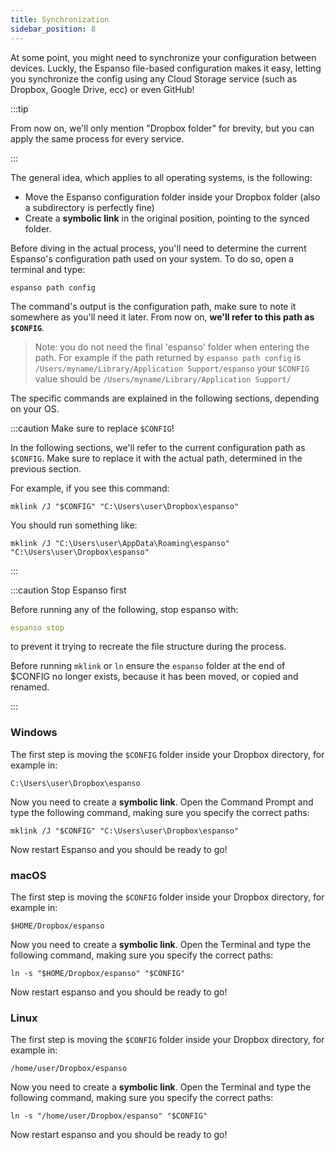 ```yaml
---
title: Synchronization
sidebar_position: 8
---
```


At some point, you might need to synchronize your configuration between devices. 
Luckly, the Espanso file-based configuration makes it easy,
letting you synchronize the config using any Cloud Storage service 
(such as Dropbox, Google Drive, ecc) or even GitHub!

:::tip

From now on, we'll only mention "Dropbox folder" for brevity, but you can apply the same process for every service.

:::

The general idea, which applies to all operating systems, is the following:

* Move the Espanso configuration folder inside your Dropbox folder (also a subdirectory is perfectly fine)
* Create a **symbolic link** in the original position, pointing to the synced folder.

Before diving in the actual process, you'll need to determine the current Espanso's configuration path
used on your system.
To do so, open a terminal and type:

```
espanso path config
```

The command's output is the configuration path, make sure to note it somewhere as you'll need it later.
From now on, **we'll refer to this path as `$CONFIG`**.

> Note: you do not need the final 'espanso' folder when entering the path. For example if the path returned by `espanso path config` is `/Users/myname/Library/Application Support/espanso` your `$CONFIG` value should be `/Users/myname/Library/Application Support/`

The specific commands are explained in the following sections, depending on your OS.

:::caution Make sure to replace `$CONFIG`!

In the following sections, we'll refer to the current configuration path as `$CONFIG`.
Make sure to replace it with the actual path, determined in the previous section.

For example, if you see this command:

```
mklink /J "$CONFIG" "C:\Users\user\Dropbox\espanso"
```

You should run something like:

```
mklink /J "C:\Users\user\AppData\Roaming\espanso" "C:\Users\user\Dropbox\espanso"
```

:::

:::caution Stop Espanso first

Before running any of the following, stop espanso with:
```yml
espanso stop
```
to prevent it trying to recreate the file structure during the process.

Before running `mklink` or `ln` ensure the `espanso` folder at the end of $CONFIG no longer exists, because it has been moved, or copied and renamed.

:::


### Windows


The first step is moving the `$CONFIG` folder inside your Dropbox directory, for example in:

```
C:\Users\user\Dropbox\espanso
```

Now you need to create a **symbolic link**. Open the Command Prompt and type the following command, making sure you specify the correct paths:

```
mklink /J "$CONFIG" "C:\Users\user\Dropbox\espanso"
```

Now restart Espanso and you should be ready to go!

### macOS

The first step is moving the `$CONFIG` folder inside your Dropbox directory, for example in:

```
$HOME/Dropbox/espanso
```

Now you need to create a **symbolic link**. Open the Terminal and type the following command, making sure you specify the correct paths:

```
ln -s "$HOME/Dropbox/espanso" "$CONFIG"
```

Now restart espanso and you should be ready to go!

### Linux

The first step is moving the `$CONFIG` folder inside your Dropbox directory, for example in:

```
/home/user/Dropbox/espanso
```

Now you need to create a **symbolic link**. Open the Terminal and type the following command, making sure you specify the correct paths:

```
ln -s "/home/user/Dropbox/espanso" "$CONFIG"
```

Now restart espanso and you should be ready to go!
